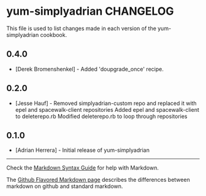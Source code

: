 yum-simplyadrian CHANGELOG
=====================

This file is used to list changes made in each version of the yum-simplyadrian cookbook.

0.4.0
-----
- [Derek Bromenshenkel] - Added 'doupgrade_once' recipe.

0.2.0
-----
- [Jesse Hauf] - Removed simplyadrian-custom repo and replaced it with epel and spacewalk-client repositories
                 Added epel and spacewalk-client to deleterepo.rb
                 Modified deleterepo.rb to loop through repositories

0.1.0
-----
- [Adrian Herrera] - Initial release of yum-simplyadrian

- - -
Check the [Markdown Syntax Guide](http://daringfireball.net/projects/markdown/syntax) for help with Markdown.

The [Github Flavored Markdown page](http://github.github.com/github-flavored-markdown/) describes the differences between markdown on github and standard markdown.
